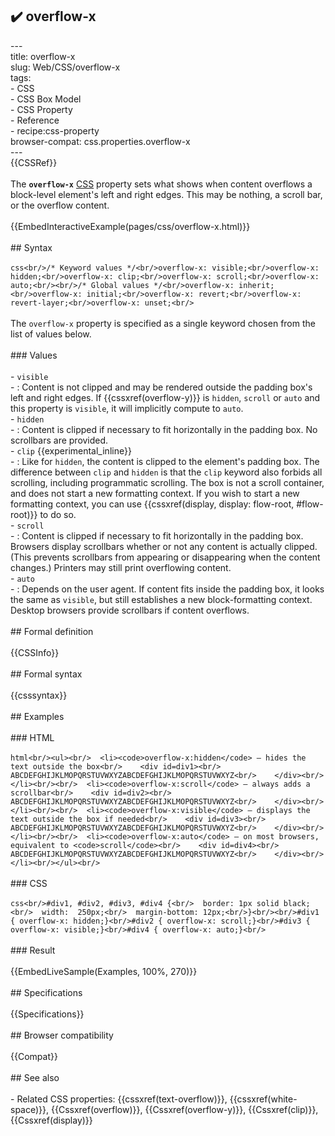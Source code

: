 ## ✔️ overflow-x 
 ---<br/>title: overflow-x<br/>slug: Web/CSS/overflow-x<br/>tags:<br/>  - CSS<br/>  - CSS Box Model<br/>  - CSS Property<br/>  - Reference<br/>  - recipe:css-property<br/>browser-compat: css.properties.overflow-x<br/>---<br/>{{CSSRef}}<br/><br/>The **`overflow-x`** [CSS](/en-US/docs/Web/CSS) property sets what shows when content overflows a block-level element's left and right edges. This may be nothing, a scroll bar, or the overflow content.<br/><br/>{{EmbedInteractiveExample(pages/css/overflow-x.html)}}<br/><br/>## Syntax<br/><br/>```css<br/>/* Keyword values */<br/>overflow-x: visible;<br/>overflow-x: hidden;<br/>overflow-x: clip;<br/>overflow-x: scroll;<br/>overflow-x: auto;<br/><br/>/* Global values */<br/>overflow-x: inherit;<br/>overflow-x: initial;<br/>overflow-x: revert;<br/>overflow-x: revert-layer;<br/>overflow-x: unset;<br/>```<br/><br/>The `overflow-x` property is specified as a single keyword chosen from the list of values below.<br/><br/>### Values<br/><br/>- `visible`<br/>  - : Content is not clipped and may be rendered outside the padding box's left and right edges. If {{cssxref(overflow-y)}} is `hidden`, `scroll` or `auto` and this property is `visible`, it will implicitly compute to `auto`.<br/>- `hidden`<br/>  - : Content is clipped if necessary to fit horizontally in the padding box. No scrollbars are provided.<br/>- `clip` {{experimental_inline}}<br/>  - : Like for `hidden`, the content is clipped to the element's padding box. The difference between `clip` and `hidden` is that the `clip` keyword also forbids all scrolling, including programmatic scrolling. The box is not a scroll container, and does not start a new formatting context. If you wish to start a new formatting context, you can use {{cssxref(display, display: flow-root, #flow-root)}} to do so.<br/>- `scroll`<br/>  - : Content is clipped if necessary to fit horizontally in the padding box. Browsers display scrollbars whether or not any content is actually clipped. (This prevents scrollbars from appearing or disappearing when the content changes.) Printers may still print overflowing content.<br/>- `auto`<br/>  - : Depends on the user agent. If content fits inside the padding box, it looks the same as `visible`, but still establishes a new block-formatting context. Desktop browsers provide scrollbars if content overflows.<br/><br/>## Formal definition<br/><br/>{{CSSInfo}}<br/><br/>## Formal syntax<br/><br/>{{csssyntax}}<br/><br/>## Examples<br/><br/>### HTML<br/><br/>```html<br/><ul><br/>  <li><code>overflow-x:hidden</code> — hides the text outside the box<br/>    <div id=div1><br/>      ABCDEFGHIJKLMOPQRSTUVWXYZABCDEFGHIJKLMOPQRSTUVWXYZ<br/>    </div><br/>  </li><br/><br/>  <li><code>overflow-x:scroll</code> — always adds a scrollbar<br/>    <div id=div2><br/>      ABCDEFGHIJKLMOPQRSTUVWXYZABCDEFGHIJKLMOPQRSTUVWXYZ<br/>    </div><br/>  </li><br/><br/>  <li><code>overflow-x:visible</code> — displays the text outside the box if needed<br/>    <div id=div3><br/>      ABCDEFGHIJKLMOPQRSTUVWXYZABCDEFGHIJKLMOPQRSTUVWXYZ<br/>    </div><br/>  </li><br/><br/>  <li><code>overflow-x:auto</code> — on most browsers, equivalent to <code>scroll</code><br/>    <div id=div4><br/>      ABCDEFGHIJKLMOPQRSTUVWXYZABCDEFGHIJKLMOPQRSTUVWXYZ<br/>    </div><br/>  </li><br/></ul><br/>```<br/><br/>### CSS<br/><br/>```css<br/>#div1, #div2, #div3, #div4 {<br/>  border: 1px solid black;<br/>  width:  250px;<br/>  margin-bottom: 12px;<br/>}<br/><br/>#div1 { overflow-x: hidden;}<br/>#div2 { overflow-x: scroll;}<br/>#div3 { overflow-x: visible;}<br/>#div4 { overflow-x: auto;}<br/>```<br/><br/>### Result<br/><br/>{{EmbedLiveSample(Examples, 100%, 270)}}<br/><br/>## Specifications<br/><br/>{{Specifications}}<br/><br/>## Browser compatibility<br/><br/>{{Compat}}<br/><br/>## See also<br/><br/>- Related CSS properties: {{cssxref(text-overflow)}}, {{cssxref(white-space)}}, {{Cssxref(overflow)}}, {{Cssxref(overflow-y)}}, {{Cssxref(clip)}}, {{Cssxref(display)}}<br/>